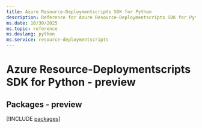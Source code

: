 ```yaml
---
title: Azure Resource-Deploymentscripts SDK for Python
description: Reference for Azure Resource-Deploymentscripts SDK for Python
ms.date: 10/30/2025
ms.topic: reference
ms.devlang: python
ms.service: resource-deploymentscripts
---
```

# Azure Resource-Deploymentscripts SDK for Python - preview
## Packages - preview
[!INCLUDE [packages](resource-deploymentscripts-index.md)]